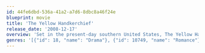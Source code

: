 ```yaml
---
id: 44fe6dbd-536a-41a2-a7d6-8dbc8a46f24e
blueprint: movie
title: 'The Yellow Handkerchief'
release_date: '2008-12-17'
overview: 'Set in the present-day southern United States, The Yellow Handkerchief stars William Hurt as Brett Hanson, an ex-convict who embarks on a road trip. Hanson hitches a ride with two troubled teens, Martine (Kristen Stewart) and Gordy (Eddie Redmayne) traversing post-Hurricane Katrina Louisiana in an attempt to reach his ex-wife and long-lost love, May (Maria Bello). Along the way, the three reflect on their existence, struggle for acceptance, and find their way not only through Louisiana, but through life.'
genres: '[{"id": 18, "name": "Drama"}, {"id": 10749, "name": "Romance"}]'
---
```

